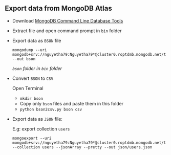 ## Export data from MongoDB Atlas 

* Download [MongoDB Command Line Database Tools](https://fastdl.mongodb.org/tools/db/mongodb-database-tools-windows-x86_64-100.9.4.zip)

* Extract file and open command prompt in `bin` folder

* Export data as `BSON` file
    ```
    mongodump --uri mongodb+srv://nguyetha79:Nguyetha79*@cluster0.roptdmb.mongodb.net/test --out bson
    ```
    *`bson` folder in `bin` folder*

* Convert `BSON` to `CSV`

    Open Terminal
    - `mkdir bson`
    - Copy only `bson` files and paste them in this folder
    - `python bson2csv.py bson csv`

* Export data as `JSON` file:

    E.g: export collection `users`
    ```
    mongoexport --uri mongodb+srv://nguyetha79:Nguyetha79*@cluster0.roptdmb.mongodb.net/test --collection users --jsonArray --pretty --out json/users.json
    ```